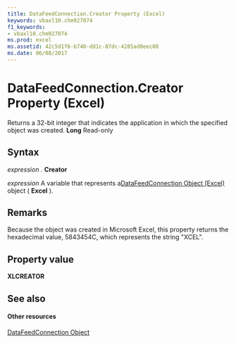 ```yaml
---
title: DataFeedConnection.Creator Property (Excel)
keywords: vbaxl10.chm927074
f1_keywords:
- vbaxl10.chm927074
ms.prod: excel
ms.assetid: 42c5d1f6-b740-dd1c-87dc-4285ad0eec08
ms.date: 06/08/2017
---
```



# DataFeedConnection.Creator Property (Excel)

Returns a 32-bit integer that indicates the application in which the specified object was created. **Long** Read-only


## Syntax

 _expression_ . **Creator**

 _expression_ A variable that represents a[DataFeedConnection Object (Excel)](datafeedconnection-object-excel.md) object ( **Excel** ).


## Remarks

Because the object was created in Microsoft Excel, this property returns the hexadecimal value, 5843454C, which represents the string "XCEL".


## Property value

 **XLCREATOR**


## See also


#### Other resources



[DataFeedConnection Object](datafeedconnection-object-excel.md)

